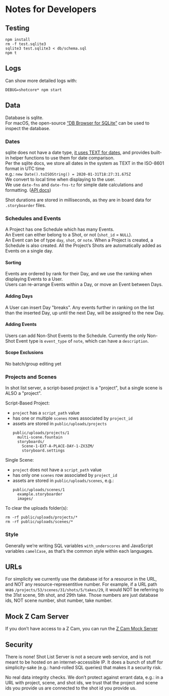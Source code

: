 # Notes for Developers

## Testing

```
npm install
rm -f test.sqlite3
sqlite3 test.sqlite3 < db/schema.sql
npm t
```

## Logs

Can show more detailed logs with:
```
DEBUG=shotcore* npm start
```

## Data

Database is sqlite.  
For macOS, the open-source [“DB Browser for SQLite”](https://github.com/sqlitebrowser/sqlitebrowser) can be used to inspect the database.

### Dates

sqlite does not have a date type, [it uses TEXT for dates](https://www.sqlite.org/lang_datefunc.html), and provides built-in helper functions to use them for date comparison.  
Per the sqlite docs, we store all dates in the system as TEXT in the ISO-8601 format in UTC time  
e.g.: `new Date().toISOString() = 2020-01-31T18:27:31.675Z`  
We convert to local time when displaying to the user.  
We use `date-fns` and `date-fns-tz` for simple date calculations and formatting. ([API docs](https://date-fns.org/v2.9.0/docs/Getting-Started))

Shot durations are stored in milliseconds, as they are in board data for `.storyboarder` files.

### Schedules and Events
A Project has one Schedule which has many Events.  
An Event can either belong to a Shot, or not (`shot_id` = `NULL`).  
An Event can be of type `day`, `shot`, or `note`.
When a Project is created, a Schedule is also created. All the Project’s Shots are automatically added as Events on a single day.

#### Sorting
Events are ordered by rank for their Day, and we use the ranking when displaying Events to a User.  
Users can re-arrange Events within a Day, or move an Event between Days.  

#### Adding Days
A User can insert Day "breaks". Any events further in ranking on the list than the inserted Day, up until the next Day, will be assigned to the new Day.  

#### Adding Events
Users can add Non-Shot Events to the Schedule. Currently the only Non-Shot Event type is `event_type` of `note`, which can have a `description`.

#### Scope Exclusions
No batch/group editing yet

### Projects and Scenes

In shot list server, a script-based project is a "project", but a single scene is ALSO a "project".

Script-Based Project:
- `project` has a `script_path` value
- has one or multiple `scenes` rows associated by `project_id`
- assets are stored in `public/uploads/projects`
  ```
  public/uploads/projects/1
    multi-scene.fountain
    storyboards/
      Scene-1-EXT-A-PLACE-DAY-1-ZX3ZM/
      storyboard.settings
  ```

Single Scene:
- `project` does not have a `script_path` value
- has only one `scenes` row associated by `project_id`
- assets are stored in `public/uploads/scenes`, e.g.:  
  ```
  public/uploads/scenes/1
    example.storyboarder
    images/
  ```

To clear the uploads folder(s):

    rm -rf public/uploads/projects/*
    rm -rf public/uploads/scenes/*

### Style

Generally we’re writing SQL variables `with_underscores` and JavaScript variables `camelCase`, as that’s the common style within each languages.

## URLs

For simplicity we currently use the database id for a resource in the URL, and NOT any resource-representitive number. For example, if a URL path was `/projects/53/scenes/31/shots/5/takes/29`, it would NOT be referring to the 31st scene, 5th shot, and 29th take. Those numbers are just database ids, NOT scene number, shot number, take number.

## Mock Z Cam Server

If you don’t have access to a Z Cam, you can run the [Z Cam Mock Server](./lib/zcam/mock-server/README.md) 

## Security

There is none! Shot List Server is not a secure web service, and is not meant to be hosted on an internet-accessible IP. It does a bunch of stuff for simplicity-sake (e.g.: hand-rolled SQL queries) that makes it a security risk.

No real data integrity checks. We don’t protect against errant data, e.g.: in a URL with project, scene, and shot ids, we trust that the project and scene ids you provide us are connected to the shot id you provide us.
